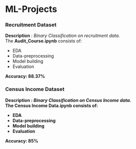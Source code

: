 # ML-Projects

<b><h3>Recruitment Dataset</h3></b>
<b>Description</b> : <i>Binary Classification on recruitment data.</i></br>
The <b>Audit_Course.ipynb</b> consists of:
 <ul>
 <li>EDA</li>
 <li>Data-preprocessing</li>
 <li>Model building</li>
 <li>Evaluation</li>
 </ul>
 <b>Accuracy<b>: 88.37%
 
<b><h3>Census Income Dataset</h3></b>
<b>Description</b> : <i>Binary Classification on Census Income data.</i></br>
The <b>Census Income Data.ipynb</b> consists of:
 <ul>
 <li>EDA</li>
 <li>Data-preprocessing</li>
 <li>Model building</li>
 <li>Evaluation</li>
 </ul>
 <b>Accuracy</b>: 85%
